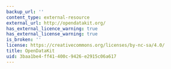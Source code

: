 ```yaml
---
backup_url: ''
content_type: external-resource
external_url: http://opendatakit.org/
has_external_licence_warning: true
has_external_license_warning: true
is_broken: ''
license: https://creativecommons.org/licenses/by-nc-sa/4.0/
title: OpenDataKit
uid: 3baa1be4-ff41-400c-9426-e2915c06a617
---
```

